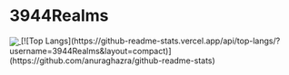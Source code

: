 # 3944Realms
<a href="https://github.com/anuraghazra/github-readme-stats">
  <img align="center" src="https://github-readme-stats.vercel.app/api/pin/?username=3944Realms&repo=github-readme-stats" />
</a>
[![Top Langs](https://github-readme-stats.vercel.app/api/top-langs/?username=3944Realms&layout=compact)](https://github.com/anuraghazra/github-readme-stats)